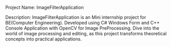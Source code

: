 
Project Name: ImageFilterApplication

Description:
ImageFilterApplication is an Mini internship project for BE(Computer Engineering). Developed using C# Windows Form and C++ Console Application with OpenCV for Image PreProcessing. Dive into the world of image processing and editing, as this project transforms theoretical concepts into practical applications. 
